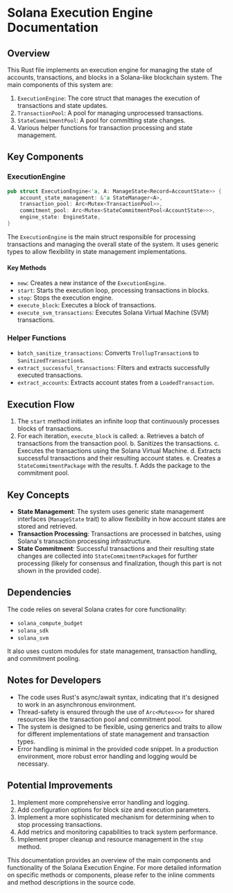 # Solana Execution Engine Documentation

## Overview

This Rust file implements an execution engine for managing the state of accounts, transactions, and blocks in a Solana-like blockchain system. The main components of this system are:

1. `ExecutionEngine`: The core struct that manages the execution of transactions and state updates.
2. `TransactionPool`: A pool for managing unprocessed transactions.
3. `StateCommitmentPool`: A pool for committing state changes.
4. Various helper functions for transaction processing and state management.

## Key Components

### ExecutionEngine

```rust
pub struct ExecutionEngine<'a, A: ManageState<Record=AccountState>> {
    account_state_management: &'a StateManager<A>,
    transaction_pool: Arc<Mutex<TransactionPool>>,
    commitment_pool: Arc<Mutex<StateCommitmentPool<AccountState>>>,
    engine_state: EngineState,
}
```

The `ExecutionEngine` is the main struct responsible for processing transactions and managing the overall state of the system. It uses generic types to allow flexibility in state management implementations.

#### Key Methods

- `new`: Creates a new instance of the `ExecutionEngine`.
- `start`: Starts the execution loop, processing transactions in blocks.
- `stop`: Stops the execution engine.
- `execute_block`: Executes a block of transactions.
- `execute_svm_transactions`: Executes Solana Virtual Machine (SVM) transactions.

### Helper Functions

- `batch_sanitize_transactions`: Converts `TrollupTransaction`s to `SanitizedTransaction`s.
- `extract_successful_transactions`: Filters and extracts successfully executed transactions.
- `extract_accounts`: Extracts account states from a `LoadedTransaction`.

## Execution Flow

1. The `start` method initiates an infinite loop that continuously processes blocks of transactions.
2. For each iteration, `execute_block` is called:
   a. Retrieves a batch of transactions from the transaction pool.
   b. Sanitizes the transactions.
   c. Executes the transactions using the Solana Virtual Machine.
   d. Extracts successful transactions and their resulting account states.
   e. Creates a `StateCommitmentPackage` with the results.
   f. Adds the package to the commitment pool.

## Key Concepts

- **State Management**: The system uses generic state management interfaces (`ManageState` trait) to allow flexibility in how account states are stored and retrieved.
- **Transaction Processing**: Transactions are processed in batches, using Solana's transaction processing infrastructure.
- **State Commitment**: Successful transactions and their resulting state changes are collected into `StateCommitmentPackage`s for further processing (likely for consensus and finalization, though this part is not shown in the provided code).

## Dependencies

The code relies on several Solana crates for core functionality:

- `solana_compute_budget`
- `solana_sdk`
- `solana_svm`

It also uses custom modules for state management, transaction handling, and commitment pooling.

## Notes for Developers

- The code uses Rust's async/await syntax, indicating that it's designed to work in an asynchronous environment.
- Thread-safety is ensured through the use of `Arc<Mutex<>>` for shared resources like the transaction pool and commitment pool.
- The system is designed to be flexible, using generics and traits to allow for different implementations of state management and transaction types.
- Error handling is minimal in the provided code snippet. In a production environment, more robust error handling and logging would be necessary.

## Potential Improvements

1. Implement more comprehensive error handling and logging.
2. Add configuration options for block size and execution parameters.
3. Implement a more sophisticated mechanism for determining when to stop processing transactions.
4. Add metrics and monitoring capabilities to track system performance.
5. Implement proper cleanup and resource management in the `stop` method.

This documentation provides an overview of the main components and functionality of the Solana Execution Engine. For more detailed information on specific methods or components, please refer to the inline comments and method descriptions in the source code.